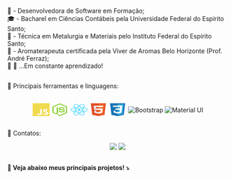 👾  - Desenvolvedora de Software em Formação;<br>
🎓  - Bacharel em Ciências Contábeis pela Universidade Federal do Espírito Santo;<br>
🔩  - Técnica em Metalurgia e Materiais pelo Instituto Federal do Espírito Santo;<br>
🌸  - Aromaterapeuta certificada pela Viver de Aromas Belo Horizonte (Prof. André Ferraz);<br>
🐛 🦋 ...Em constante aprendizado!<br>
##

🔧 Principais ferramentas e linguagens:
<div style="display: inline_block" align="center"><br>
  <img align="center" alt="Javascript" height="30" width="40" src="https://raw.githubusercontent.com/devicons/devicon/master/icons/javascript/javascript-plain.svg">
  <img align="center" alt="Node Js" height="30" width="40" src="https://github.com/devicons/devicon/blob/master/icons/nodejs/nodejs-original.svg">
  <img align="center" alt="React JS" height="30" width="40" src="https://raw.githubusercontent.com/devicons/devicon/master/icons/react/react-original.svg">
  <img align="center" alt="HTML5" height="30" width="40" src="https://raw.githubusercontent.com/devicons/devicon/master/icons/html5/html5-original.svg">
  <img align="center" alt="CSS3" height="30" width="40" src="https://raw.githubusercontent.com/devicons/devicon/master/icons/css3/css3-original.svg">
  <img align="center" alt="Bootstrap" height="30" width="40" src="https://cdn.jsdelivr.net/gh/devicons/devicon/icons/bootstrap/bootstrap-original.svg">
  <img align="center" alt="Material UI" height="30" width="40" src="https://cdn.jsdelivr.net/gh/devicons/devicon/icons/materialui/materialui-original.svg">
</div>

##

🔧 Contatos:
<div align="center"> 
  <a href="https://www.linkedin.com/in/danieleseveriano/" target="_blank"><img src="https://img.shields.io/badge/-LinkedIn-%230077B5?style=for-the-badge&logo=linkedin&logoColor=white" target="_blank"></a> 
   <a href = "mailto:daniseveriano9@gmail.com"><img src="https://img.shields.io/badge/-Gmail-%23333?style=for-the-badge&logo=gmail&logoColor=white" target="_blank"></a>
</div>

##

#### 📌 Veja abaixo meus principais projetos! ⤵️



